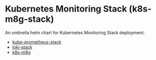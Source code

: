 # Kubernetes Monitoring Stack (k8s-m8g-stack)

An umbrella helm chart for Kubernetes Monitoring Stack deployment:

* [kube-prometheus-stack](https://github.com/prometheus-community/helm-charts/tree/main/charts/kube-prometheus-stack)
* [loki-stack](https://github.com/grafana/loki/tree/master/production/helm/loki-stack)
* [k8s-m8g](https://git.ifne.eu/dnation/k8s-m8g)
